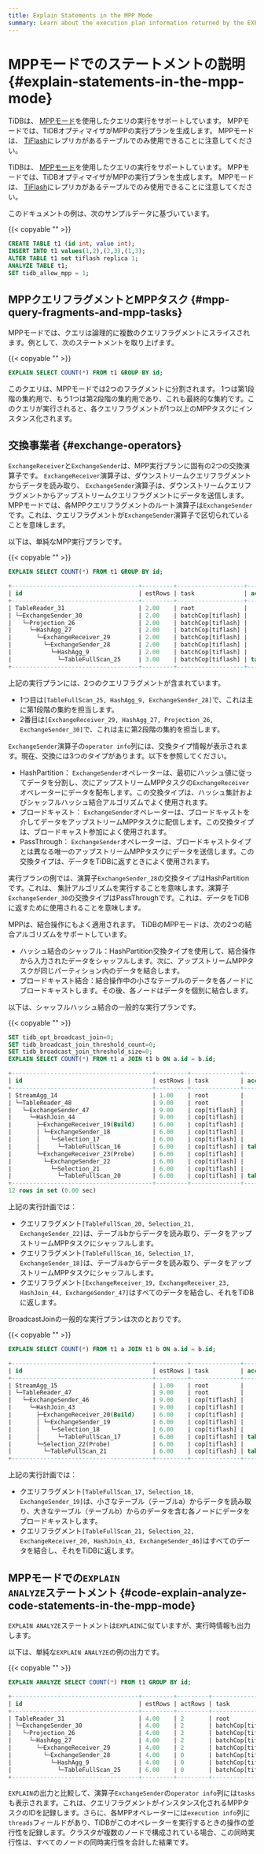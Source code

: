 ```yaml
---
title: Explain Statements in the MPP Mode
summary: Learn about the execution plan information returned by the EXPLAIN statement in TiDB.
---
```


# MPPモードでのステートメントの説明 {#explain-statements-in-the-mpp-mode}

<CustomContent platform="tidb">

TiDBは、 [MPPモード](/tiflash/use-tiflash.md#use-the-mpp-mode)を使用したクエリの実行をサポートしています。 MPPモードでは、TiDBオプティマイザがMPPの実行プランを生成します。 MPPモードは、 [TiFlash](/tiflash/tiflash-overview.md)にレプリカがあるテーブルでのみ使用できることに注意してください。

</CustomContent>

<CustomContent platform="tidb-cloud">

TiDBは、 [MPPモード](https://docs.pingcap.com/tidb/stable/use-tiflash#use-the-mpp-mode)を使用したクエリの実行をサポートしています。 MPPモードでは、TiDBオプティマイザがMPPの実行プランを生成します。 MPPモードは、 [TiFlash](/tiflash/tiflash-overview.md)にレプリカがあるテーブルでのみ使用できることに注意してください。

</CustomContent>

このドキュメントの例は、次のサンプルデータに基づいています。

{{< copyable "" >}}

```sql
CREATE TABLE t1 (id int, value int);
INSERT INTO t1 values(1,2),(2,3),(1,3);
ALTER TABLE t1 set tiflash replica 1;
ANALYZE TABLE t1;
SET tidb_allow_mpp = 1;
```

## MPPクエリフラグメントとMPPタスク {#mpp-query-fragments-and-mpp-tasks}

MPPモードでは、クエリは論理的に複数のクエリフラグメントにスライスされます。例として、次のステートメントを取り上げます。

{{< copyable "" >}}

```sql
EXPLAIN SELECT COUNT(*) FROM t1 GROUP BY id;
```

このクエリは、MPPモードでは2つのフラグメントに分割されます。 1つは第1段階の集約用で、もう1つは第2段階の集約用であり、これも最終的な集約です。このクエリが実行されると、各クエリフラグメントが1つ以上のMPPタスクにインスタンス化されます。

## 交換事業者 {#exchange-operators}

`ExchangeReceiver`と`ExchangeSender`は、MPP実行プランに固有の2つの交換演算子です。 `ExchangeReceiver`演算子は、ダウンストリームクエリフラグメントからデータを読み取り、 `ExchangeSender`演算子は、ダウンストリームクエリフラグメントからアップストリームクエリフラグメントにデータを送信します。 MPPモードでは、各MPPクエリフラグメントのルート演算子は`ExchangeSender`です。これは、クエリフラグメントが`ExchangeSender`演算子で区切られていることを意味します。

以下は、単純なMPP実行プランです。

{{< copyable "" >}}

```sql
EXPLAIN SELECT COUNT(*) FROM t1 GROUP BY id;
```

```sql
+------------------------------------+---------+-------------------+---------------+----------------------------------------------------+
| id                                 | estRows | task              | access object | operator info                                      |
+------------------------------------+---------+-------------------+---------------+----------------------------------------------------+
| TableReader_31                     | 2.00    | root              |               | data:ExchangeSender_30                             |
| └─ExchangeSender_30                | 2.00    | batchCop[tiflash] |               | ExchangeType: PassThrough                          |
|   └─Projection_26                  | 2.00    | batchCop[tiflash] |               | Column#4                                           |
|     └─HashAgg_27                   | 2.00    | batchCop[tiflash] |               | group by:test.t1.id, funcs:sum(Column#7)->Column#4 |
|       └─ExchangeReceiver_29        | 2.00    | batchCop[tiflash] |               |                                                    |
|         └─ExchangeSender_28        | 2.00    | batchCop[tiflash] |               | ExchangeType: HashPartition, Hash Cols: test.t1.id |
|           └─HashAgg_9              | 2.00    | batchCop[tiflash] |               | group by:test.t1.id, funcs:count(1)->Column#7      |
|             └─TableFullScan_25     | 3.00    | batchCop[tiflash] | table:t1      | keep order:false                                   |
+------------------------------------+---------+-------------------+---------------+----------------------------------------------------+
```

上記の実行プランには、2つのクエリフラグメントが含まれています。

-   1つ目は`[TableFullScan_25, HashAgg_9, ExchangeSender_28]`で、これは主に第1段階の集約を担当します。
-   2番目は`[ExchangeReceiver_29, HashAgg_27, Projection_26, ExchangeSender_30]`で、これは主に第2段階の集約を担当します。

`ExchangeSender`演算子の`operator info`列には、交換タイプ情報が表示されます。現在、交換には3つのタイプがあります。以下を参照してください。

-   HashPartition： `ExchangeSender`オペレーターは、最初にハッシュ値に従ってデータを分割し、次にアップストリームMPPタスクの`ExchangeReceiver`オペレーターにデータを配布します。この交換タイプは、ハッシュ集計およびシャッフルハッシュ結合アルゴリズムでよく使用されます。
-   ブロードキャスト： `ExchangeSender`オペレーターは、ブロードキャストを介してデータをアップストリームMPPタスクに配信します。この交換タイプは、ブロードキャスト参加によく使用されます。
-   PassThrough： `ExchangeSender`オペレーターは、ブロードキャストタイプとは異なる唯一のアップストリームMPPタスクにデータを送信します。この交換タイプは、データをTiDBに返すときによく使用されます。

実行プランの例では、演算子`ExchangeSender_28`の交換タイプはHashPartitionです。これは、 集計アルゴリズムを実行することを意味します。演算子`ExchangeSender_30`の交換タイプはPassThroughです。これは、データをTiDBに返すために使用されることを意味します。

MPPは、結合操作にもよく適用されます。 TiDBのMPPモードは、次の2つの結合アルゴリズムをサポートしています。

-   ハッシュ結合のシャッフル：HashPartition交換タイプを使用して、結合操作から入力されたデータをシャッフルします。次に、アップストリームMPPタスクが同じパーティション内のデータを結合します。
-   ブロードキャスト結合：結合操作中の小さなテーブルのデータを各ノードにブロードキャストします。その後、各ノードはデータを個別に結合します。

以下は、シャッフルハッシュ結合の一般的な実行プランです。

{{< copyable "" >}}

```sql
SET tidb_opt_broadcast_join=0;
SET tidb_broadcast_join_threshold_count=0;
SET tidb_broadcast_join_threshold_size=0;
EXPLAIN SELECT COUNT(*) FROM t1 a JOIN t1 b ON a.id = b.id;
```

```sql
+----------------------------------------+---------+--------------+---------------+----------------------------------------------------+
| id                                     | estRows | task         | access object | operator info                                      |
+----------------------------------------+---------+--------------+---------------+----------------------------------------------------+
| StreamAgg_14                           | 1.00    | root         |               | funcs:count(1)->Column#7                           |
| └─TableReader_48                       | 9.00    | root         |               | data:ExchangeSender_47                             |
|   └─ExchangeSender_47                  | 9.00    | cop[tiflash] |               | ExchangeType: PassThrough                          |
|     └─HashJoin_44                      | 9.00    | cop[tiflash] |               | inner join, equal:[eq(test.t1.id, test.t1.id)]     |
|       ├─ExchangeReceiver_19(Build)     | 6.00    | cop[tiflash] |               |                                                    |
|       │ └─ExchangeSender_18            | 6.00    | cop[tiflash] |               | ExchangeType: HashPartition, Hash Cols: test.t1.id |
|       │   └─Selection_17               | 6.00    | cop[tiflash] |               | not(isnull(test.t1.id))                            |
|       │     └─TableFullScan_16         | 6.00    | cop[tiflash] | table:a       | keep order:false                                   |
|       └─ExchangeReceiver_23(Probe)     | 6.00    | cop[tiflash] |               |                                                    |
|         └─ExchangeSender_22            | 6.00    | cop[tiflash] |               | ExchangeType: HashPartition, Hash Cols: test.t1.id |
|           └─Selection_21               | 6.00    | cop[tiflash] |               | not(isnull(test.t1.id))                            |
|             └─TableFullScan_20         | 6.00    | cop[tiflash] | table:b       | keep order:false                                   |
+----------------------------------------+---------+--------------+---------------+----------------------------------------------------+
12 rows in set (0.00 sec)
```

上記の実行計画では：

-   クエリフラグメント`[TableFullScan_20, Selection_21, ExchangeSender_22]`は、テーブルbからデータを読み取り、データをアップストリームMPPタスクにシャッフルします。
-   クエリフラグメント`[TableFullScan_16, Selection_17, ExchangeSender_18]`は、テーブルaからデータを読み取り、データをアップストリームMPPタスクにシャッフルします。
-   クエリフラグメント`[ExchangeReceiver_19, ExchangeReceiver_23, HashJoin_44, ExchangeSender_47]`はすべてのデータを結合し、それをTiDBに返します。

BroadcastJoinの一般的な実行プランは次のとおりです。

{{< copyable "" >}}

```sql
EXPLAIN SELECT COUNT(*) FROM t1 a JOIN t1 b ON a.id = b.id;
```

```sql
+----------------------------------------+---------+--------------+---------------+------------------------------------------------+
| id                                     | estRows | task         | access object | operator info                                  |
+----------------------------------------+---------+--------------+---------------+------------------------------------------------+
| StreamAgg_15                           | 1.00    | root         |               | funcs:count(1)->Column#7                       |
| └─TableReader_47                       | 9.00    | root         |               | data:ExchangeSender_46                         |
|   └─ExchangeSender_46                  | 9.00    | cop[tiflash] |               | ExchangeType: PassThrough                      |
|     └─HashJoin_43                      | 9.00    | cop[tiflash] |               | inner join, equal:[eq(test.t1.id, test.t1.id)] |
|       ├─ExchangeReceiver_20(Build)     | 6.00    | cop[tiflash] |               |                                                |
|       │ └─ExchangeSender_19            | 6.00    | cop[tiflash] |               | ExchangeType: Broadcast                        |
|       │   └─Selection_18               | 6.00    | cop[tiflash] |               | not(isnull(test.t1.id))                        |
|       │     └─TableFullScan_17         | 6.00    | cop[tiflash] | table:a       | keep order:false                               |
|       └─Selection_22(Probe)            | 6.00    | cop[tiflash] |               | not(isnull(test.t1.id))                        |
|         └─TableFullScan_21             | 6.00    | cop[tiflash] | table:b       | keep order:false                               |
+----------------------------------------+---------+--------------+---------------+------------------------------------------------+
```

上記の実行計画では：

-   クエリフラグメント`[TableFullScan_17, Selection_18, ExchangeSender_19]`は、小さなテーブル（テーブルa）からデータを読み取り、大きなテーブル（テーブルb）からのデータを含む各ノードにデータをブロードキャストします。
-   クエリフラグメント`[TableFullScan_21, Selection_22, ExchangeReceiver_20, HashJoin_43, ExchangeSender_46]`はすべてのデータを結合し、それをTiDBに返します。

## MPPモードでの<code>EXPLAIN ANALYZE</code>ステートメント {#code-explain-analyze-code-statements-in-the-mpp-mode}

`EXPLAIN ANALYZE`ステートメントは`EXPLAIN`に似ていますが、実行時情報も出力します。

以下は、単純な`EXPLAIN ANALYZE`の例の出力です。

{{< copyable "" >}}

```sql
EXPLAIN ANALYZE SELECT COUNT(*) FROM t1 GROUP BY id;
```

```sql
+------------------------------------+---------+---------+-------------------+---------------+---------------------------------------------------------------------------------------------+----------------------------------------------------------------+--------+------+
| id                                 | estRows | actRows | task              | access object | execution info                                                                              | operator info                                                  | memory | disk |
+------------------------------------+---------+---------+-------------------+---------------+---------------------------------------------------------------------------------------------+----------------------------------------------------------------+--------+------+
| TableReader_31                     | 4.00    | 2       | root              |               | time:44.5ms, loops:2, cop_task: {num: 1, max: 0s, proc_keys: 0, copr_cache_hit_ratio: 0.00} | data:ExchangeSender_30                                         | N/A    | N/A  |
| └─ExchangeSender_30                | 4.00    | 2       | batchCop[tiflash] |               | tiflash_task:{time:16.5ms, loops:1, threads:1}                                              | ExchangeType: PassThrough, tasks: [2, 3, 4]                    | N/A    | N/A  |
|   └─Projection_26                  | 4.00    | 2       | batchCop[tiflash] |               | tiflash_task:{time:16.5ms, loops:1, threads:1}                                              | Column#4                                                       | N/A    | N/A  |
|     └─HashAgg_27                   | 4.00    | 2       | batchCop[tiflash] |               | tiflash_task:{time:16.5ms, loops:1, threads:1}                                              | group by:test.t1.id, funcs:sum(Column#7)->Column#4             | N/A    | N/A  |
|       └─ExchangeReceiver_29        | 4.00    | 2       | batchCop[tiflash] |               | tiflash_task:{time:14.5ms, loops:1, threads:20}                                             |                                                                | N/A    | N/A  |
|         └─ExchangeSender_28        | 4.00    | 0       | batchCop[tiflash] |               | tiflash_task:{time:9.49ms, loops:0, threads:0}                                              | ExchangeType: HashPartition, Hash Cols: test.t1.id, tasks: [1] | N/A    | N/A  |
|           └─HashAgg_9              | 4.00    | 0       | batchCop[tiflash] |               | tiflash_task:{time:9.49ms, loops:0, threads:0}                                              | group by:test.t1.id, funcs:count(1)->Column#7                  | N/A    | N/A  |
|             └─TableFullScan_25     | 6.00    | 0       | batchCop[tiflash] | table:t1      | tiflash_task:{time:9.49ms, loops:0, threads:0}                                              | keep order:false                                               | N/A    | N/A  |
+------------------------------------+---------+---------+-------------------+---------------+---------------------------------------------------------------------------------------------+----------------------------------------------------------------+--------+------+
```

`EXPLAIN`の出力と比較して、演算子`ExchangeSender`の`operator info`列には`tasks`も表示されます。これは、クエリフラグメントがインスタンス化されるMPPタスクのIDを記録します。さらに、各MPPオペレーターには`execution info`列に`threads`フィールドがあり、TiDBがこのオペレーターを実行するときの操作の並行性を記録します。クラスタが複数のノードで構成されている場合、この同時実行性は、すべてのノードの同時実行性を合計した結果です。
